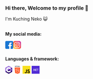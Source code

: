 ### Hi there, Welcome to my profile 👋
I'm Kuching Neko 😺
<br />
<br />


<p><strong>My social media:</strong></p>

<a href="https://www.facebook.com/kuchingneko19/">
  <img align="left" alt="Facebook" height="25" src="https://raw.githubusercontent.com/kuchingneko28/kuchingneko28/main/assets/facebook.png" />
</a>
<a href="https://www.instagram.com/kuching_neko1/">
  <img align="left" alt="Instagram" height="25" src="https://raw.githubusercontent.com/kuchingneko28/kuchingneko28/main/assets/instagram.png" />
</a>


<br />
<br />

<p><strong>Languages & framework:</strong></p>

<code><img height="25" src="https://raw.githubusercontent.com/kuchingneko28/kuchingneko28/main/assets/c-sharp.png"></code>
<code><img height="25" src="https://raw.githubusercontent.com/kuchingneko28/kuchingneko28/main/assets/html.png"></code>
<code><img height="25" src="https://raw.githubusercontent.com/kuchingneko28/kuchingneko28/main/assets/js.png"></code>
<code><img height="25" src="https://raw.githubusercontent.com/kuchingneko28/kuchingneko28/main/assets/net.png"></code>
